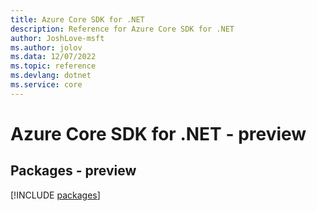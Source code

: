 ```yaml
---
title: Azure Core SDK for .NET
description: Reference for Azure Core SDK for .NET
author: JoshLove-msft
ms.author: jolov
ms.data: 12/07/2022
ms.topic: reference
ms.devlang: dotnet
ms.service: core
---
```

# Azure Core SDK for .NET - preview
## Packages - preview
[!INCLUDE [packages](core-index.md)]